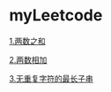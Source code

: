 # myLeetcode
[1.两数之和](https://github.com/Zhaohl2019/myLeetcode/blob/master/1.%E4%B8%A4%E6%95%B0%E4%B9%8B%E5%92%8C.txt)

[2.两数相加](https://github.com/Zhaohl2019/myLeetcode/blob/master/code/2.%E4%B8%A4%E6%95%B0%E7%9B%B8%E5%8A%A0.txt)

[3.无重复字符的最长子串](https://github.com/Zhaohl2019/myLeetcode/blob/master/3.%E6%97%A0%E9%87%8D%E5%A4%8D%E5%AD%97%E7%AC%A6%E7%9A%84%E6%9C%80%E9%95%BF%E5%AD%90%E4%B8%B2.txt)



